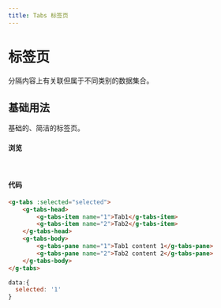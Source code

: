 ```yaml
---
title: Tabs 标签页
---
```

# 标签页

分隔内容上有关联但属于不同类别的数据集合。

## 基础用法

基础的、简洁的标签页。

#### 浏览
<br/>
<ClientOnly>
<tabs-demos></tabs-demos>
</ClientOnly>

#### 代码

``` html
<g-tabs :selected="selected">
    <g-tabs-head>
        <g-tabs-item name="1">Tab1</g-tabs-item>
        <g-tabs-item name="2">Tab2</g-tabs-item>
    </g-tabs-head>
    <g-tabs-body>
        <g-tabs-pane name="1">Tab1 content 1</g-tabs-pane>
        <g-tabs-pane name="2">Tab2 content 2</g-tabs-pane>
    </g-tabs-body>
</g-tabs>
```

``` js
data:{
  selected: '1'
}
```

